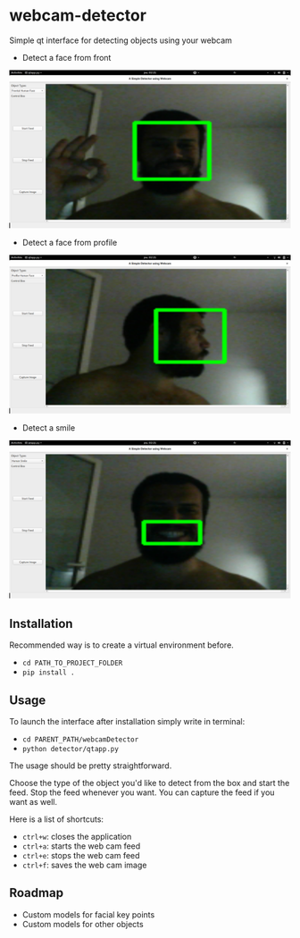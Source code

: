 # webcam-detector
Simple qt interface for detecting objects using your webcam

- Detect a face from front

![Image Loaded](docs/detectFace.png?raw=true "loaded face")

- Detect a face from profile

![Image Loaded](docs/detectFaceProfile.png?raw=true "loaded face profile")

- Detect a smile

![Image Loaded](docs/detectHumanSmile.png?raw=true "loaded smile")

## Installation

Recommended way is to create a virtual environment before.

- `cd PATH_TO_PROJECT_FOLDER`
- `pip install .`


## Usage

To launch the interface after installation simply write in terminal:

- `cd PARENT_PATH/webcamDetector`
- `python detector/qtapp.py`

The usage should be pretty straightforward.

Choose the type of the object you'd like to detect from the box and start the feed.
Stop the feed whenever you want. You can capture the feed if you want as well.

Here is a list of shortcuts:

- `ctrl+w`: closes the application
- `ctrl+a`: starts the web cam feed
- `ctrl+e`: stops the web cam feed
- `ctrl+f`: saves the web cam image


## Roadmap

- Custom models for facial key points
- Custom models for other objects
